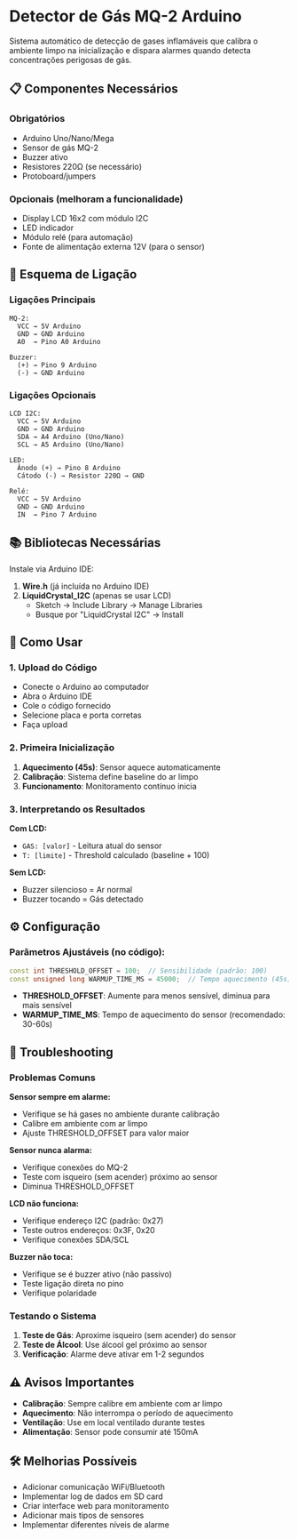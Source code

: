# Detector de Gás MQ-2 Arduino

Sistema automático de detecção de gases inflamáveis que calibra o ambiente limpo na inicialização e dispara alarmes quando detecta concentrações perigosas de gás.

## 📋 Componentes Necessários

### Obrigatórios
- Arduino Uno/Nano/Mega
- Sensor de gás MQ-2
- Buzzer ativo
- Resistores 220Ω (se necessário)
- Protoboard/jumpers

### Opcionais (melhoram a funcionalidade)
- Display LCD 16x2 com módulo I2C
- LED indicador
- Módulo relé (para automação)
- Fonte de alimentação externa 12V (para o sensor)

## 🔌 Esquema de Ligação

### Ligações Principais
```
MQ-2:
  VCC → 5V Arduino
  GND → GND Arduino
  A0  → Pino A0 Arduino

Buzzer:
  (+) → Pino 9 Arduino
  (-) → GND Arduino
```

### Ligações Opcionais
```
LCD I2C:
  VCC → 5V Arduino
  GND → GND Arduino
  SDA → A4 Arduino (Uno/Nano)
  SCL → A5 Arduino (Uno/Nano)

LED:
  Ânodo (+) → Pino 8 Arduino
  Cátodo (-) → Resistor 220Ω → GND

Relé:
  VCC → 5V Arduino
  GND → GND Arduino
  IN  → Pino 7 Arduino
```

## 📚 Bibliotecas Necessárias

Instale via Arduino IDE:
1. **Wire.h** (já incluída no Arduino IDE)
2. **LiquidCrystal_I2C** (apenas se usar LCD)
   - Sketch → Include Library → Manage Libraries
   - Busque por "LiquidCrystal I2C" → Install

## 🚀 Como Usar

### 1. Upload do Código
- Conecte o Arduino ao computador
- Abra o Arduino IDE
- Cole o código fornecido
- Selecione placa e porta corretas
- Faça upload

### 2. Primeira Inicialização
1. **Aquecimento (45s)**: Sensor aquece automaticamente
2. **Calibração**: Sistema define baseline do ar limpo
3. **Funcionamento**: Monitoramento contínuo inicia

### 3. Interpretando os Resultados

**Com LCD:**
- `GAS: [valor]` - Leitura atual do sensor
- `T: [limite]` - Threshold calculado (baseline + 100)

**Sem LCD:**
- Buzzer silencioso = Ar normal
- Buzzer tocando = Gás detectado

## ⚙️ Configuração

### Parâmetros Ajustáveis (no código):
```cpp
const int THRESHOLD_OFFSET = 100;  // Sensibilidade (padrão: 100)
const unsigned long WARMUP_TIME_MS = 45000;  // Tempo aquecimento (45s)
```

- **THRESHOLD_OFFSET**: Aumente para menos sensível, diminua para mais sensível
- **WARMUP_TIME_MS**: Tempo de aquecimento do sensor (recomendado: 30-60s)

## 🔧 Troubleshooting

### Problemas Comuns

**Sensor sempre em alarme:**
- Verifique se há gases no ambiente durante calibração
- Calibre em ambiente com ar limpo
- Ajuste THRESHOLD_OFFSET para valor maior

**Sensor nunca alarma:**
- Verifique conexões do MQ-2
- Teste com isqueiro (sem acender) próximo ao sensor
- Diminua THRESHOLD_OFFSET

**LCD não funciona:**
- Verifique endereço I2C (padrão: 0x27)
- Teste outros endereços: 0x3F, 0x20
- Verifique conexões SDA/SCL

**Buzzer não toca:**
- Verifique se é buzzer ativo (não passivo)
- Teste ligação direta no pino
- Verifique polaridade

### Testando o Sistema
1. **Teste de Gás**: Aproxime isqueiro (sem acender) do sensor
2. **Teste de Álcool**: Use álcool gel próximo ao sensor
3. **Verificação**: Alarme deve ativar em 1-2 segundos

## ⚠️ Avisos Importantes

- **Calibração**: Sempre calibre em ambiente com ar limpo
- **Aquecimento**: Não interrompa o período de aquecimento
- **Ventilação**: Use em local ventilado durante testes
- **Alimentação**: Sensor pode consumir até 150mA
  
## 🛠️ Melhorias Possíveis

- Adicionar comunicação WiFi/Bluetooth
- Implementar log de dados em SD card
- Criar interface web para monitoramento
- Adicionar mais tipos de sensores
- Implementar diferentes níveis de alarme
